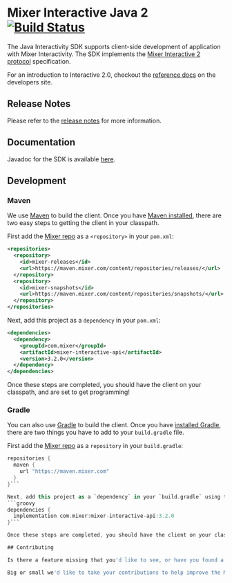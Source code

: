 # Mixer Interactive Java 2 [![Build Status](https://travis-ci.org/mixer/interactive-java.svg?branch=master)](https://travis-ci.org/mixer/interactive-java)

The Java Interactivity SDK supports client-side development of application with Mixer Interactivity. The SDK implements the [Mixer Interactive 2 protocol](https://dev.mixer.com/reference/interactive/protocol/protocol.pdf) specification.

For an introduction to Interactive 2.0, checkout the [reference docs](https://dev.mixer.com/reference/interactive/index.html) on the developers site.

## Release Notes

Please refer to the [release notes](https://github.com/mixer/interactive-java/releases) for more information.

## Documentation

Javadoc for the SDK is available [here](https://mixer.github.io/interactive-java/).

## Development

### Maven

We use [Maven](http://maven.apache.org/) to build the client.  Once you have [Maven installed](http://maven.apache.org/guides/getting-started/maven-in-five-minutes.html), there are two easy steps to getting the
client in your classpath.

First add the [Mixer repo](https://maven.mixer.com) as a `<repository>` in your `pom.xml`:

```xml
<repositories>
  <repository>
    <id>mixer-releases</id>
    <url>https://maven.mixer.com/content/repositories/releases/</url>
  </repository>
  <repository>
    <id>mixer-snapshots</id>
    <url>https://maven.mixer.com/content/repositories/snapshots/</url>
  </repository>
</repositories>
```

Next, add this project as a `dependency` in your `pom.xml`:

```xml
<dependencies>
  <dependency>
    <groupId>com.mixer</groupId>
    <artifactId>mixer-interactive-api</artifactId>
    <version>3.2.0</version>
  </dependency>
</dependencies>
```

Once these steps are completed, you should have the client on your classpath, and are set to get programming!

### Gradle

You can also use [Gradle](https://gradle.org/) to build the client. Once you have [installed Gradle](https://gradle.org/install/), there are two things you have to add to your `build.gradle` file.

First add the [Mixer repo](https://maven.mixer.com) as a `repository` in your `build.gradle`:

```groovy
repositories {
  maven {
    url "https://maven.mixer.com"
  }
}```

Next, add this project as a `dependency` in your `build.gradle` using the `implementation` configuration:
```groovy
dependencies {
  implementation com.mixer:mixer-interactive-api:3.2.0
}```

Once these steps are completed, you should have the client on your classpath, and are set to get programming!

## Contributing

Is there a feature missing that you'd like to see, or have you found a bug that you have a fix for? Do you have an idea or just interest in helping out in building the library? Let us know and we'd love to work with you. For a good starting point on where we are headed and feature ideas, take a look at our [contributing](CONTRIBUTING.md) guide.

Big or small we'd like to take your contributions to help improve the Mixer Interactivity API for everyone.
